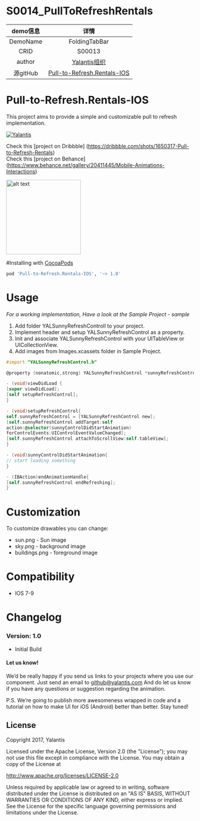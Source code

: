 # S0014_PullToRefreshRentals

| demo信息    | 详情                                                      |
|:-----------:|:---------------------------------------------------------:|
| DemoName    | FoldingTabBar                                     |
| CRID        | S00013                                                    |
| author      | [Yalantis组织](https://github.com/Yalantis)                       |
| 源gitHub    | [Pull-to-Refresh.Rentals-IOS](https://github.com/Yalantis/Pull-to-Refresh.Rentals-iOS)   |

# Pull-to-Refresh.Rentals-IOS

This project aims to provide a simple and customizable pull to refresh implementation.

[![Yalantis](https://raw.githubusercontent.com/Yalantis/Pull-to-Refresh.Rentals-iOS/master/badge_grey.png)](https://yalantis.com/?utm_source=github)

Check this [project on Dribbble] (https://dribbble.com/shots/1650317-Pull-to-Refresh-Rentals)  
Check this [project on Behance] (https://www.behance.net/gallery/20411445/Mobile-Animations-Interactions)  

<img src="https://d13yacurqjgara.cloudfront.net/users/125056/screenshots/1650317/realestate-pull_1-2-3.gif" alt="alt text" style="width:200;height:200">


#Installing with [CocoaPods](https://cocoapods.org)

```ruby
pod 'Pull-to-Refresh.Rentals-IOS', '~> 1.0'
```


# Usage

*For a working implementation, Have a look at the Sample Project - sample*

1. Add folder YALSunnyRefreshControll to your project.
2. Implement header and setup YALSunnyRefreshControl as a property.
3. Init and associate YALSunnyRefreshControl with your UITableView or UICollectionView.
4. Add images from Images.xcassets folder in Sample Project.

```objective-c
#import "YALSunnyRefreshControl.h"

@property (nonatomic,strong) YALSunnyRefreshControl *sunnyRefreshControl;

- (void)viewDidLoad {
[super viewDidLoad];
[self setupRefreshControl];
}

- (void)setupRefreshControl{
self.sunnyRefreshControl = [YALSunnyRefreshControl new];
[self.sunnyRefreshControl addTarget:self
action:@selector(sunnyControlDidStartAnimation)
forControlEvents:UIControlEventValueChanged];
[self.sunnyRefreshControl attachToScrollView:self.tableView];
}

- (void)sunnyControlDidStartAnimation{
// start loading something
}

- (IBAction)endAnimationHandle{
[self.sunnyRefreshControl endRefreshing];
}

```

# Customization

To customize drawables you can change:
* sun.png - Sun image
* sky.png - background image
* buildings.png - foreground image

# Compatibility

* IOS 7-9

# Changelog

### Version: 1.0

* Initial Build

#### Let us know!

We’d be really happy if you send us links to your projects where you use our component. Just send an email to github@yalantis.com And do let us know if you have any questions or suggestion regarding the animation. 

P.S. We’re going to publish more awesomeness wrapped in code and a tutorial on how to make UI for iOS (Android) better than better. Stay tuned!

## License

Copyright 2017, Yalantis

Licensed under the Apache License, Version 2.0 (the "License");
you may not use this file except in compliance with the License.
You may obtain a copy of the License at

http://www.apache.org/licenses/LICENSE-2.0

Unless required by applicable law or agreed to in writing, software
distributed under the License is distributed on an "AS IS" BASIS,
WITHOUT WARRANTIES OR CONDITIONS OF ANY KIND, either express or implied.
See the License for the specific language governing permissions and
limitations under the License.



